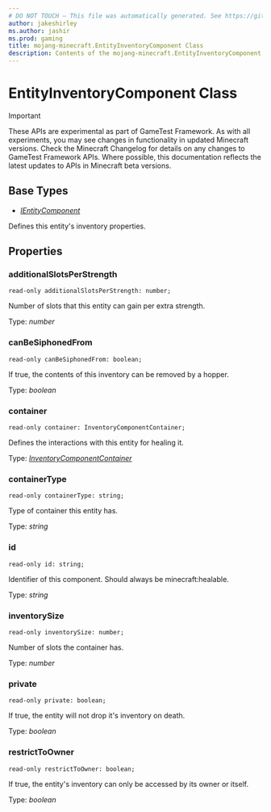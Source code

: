 ```yaml
---
# DO NOT TOUCH — This file was automatically generated. See https://github.com/Mojang/MinecraftScriptingApiDocsGenerator to modify descriptions, examples, etc.
author: jakeshirley
ms.author: jashir
ms.prod: gaming
title: mojang-minecraft.EntityInventoryComponent Class
description: Contents of the mojang-minecraft.EntityInventoryComponent class.
---
```

# EntityInventoryComponent Class
>[!IMPORTANT]
>These APIs are experimental as part of GameTest Framework. As with all experiments, you may see changes in functionality in updated Minecraft versions. Check the Minecraft Changelog for details on any changes to GameTest Framework APIs. Where possible, this documentation reflects the latest updates to APIs in Minecraft beta versions.

## Base Types
- [*IEntityComponent*](IEntityComponent.md)

Defines this entity's inventory properties.

## Properties
### **additionalSlotsPerStrength**
`read-only additionalSlotsPerStrength: number;`

Number of slots that this entity can gain per extra strength.

Type: *number*


### **canBeSiphonedFrom**
`read-only canBeSiphonedFrom: boolean;`

If true, the contents of this inventory can be removed by a hopper.

Type: *boolean*


### **container**
`read-only container: InventoryComponentContainer;`

Defines the interactions with this entity for healing it.

Type: [*InventoryComponentContainer*](InventoryComponentContainer.md)


### **containerType**
`read-only containerType: string;`

Type of container this entity has.

Type: *string*


### **id**
`read-only id: string;`

Identifier of this component. Should always be minecraft:healable.

Type: *string*


### **inventorySize**
`read-only inventorySize: number;`

Number of slots the container has.

Type: *number*


### **private**
`read-only private: boolean;`

If true, the entity will not drop it's inventory on death.

Type: *boolean*


### **restrictToOwner**
`read-only restrictToOwner: boolean;`

If true, the entity's inventory can only be accessed by its owner or itself.

Type: *boolean*




